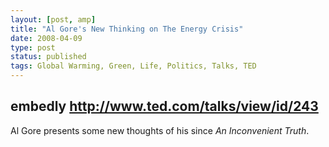 ```yaml
---
layout: [post, amp]
title: "Al Gore's New Thinking on The Energy Crisis"
date: 2008-04-09
type: post
status: published
tags: Global Warming, Green, Life, Politics, Talks, TED
---
```



## embedly http://www.ted.com/talks/view/id/243 ##

Al Gore presents some new thoughts of his since _An Inconvenient Truth_.
